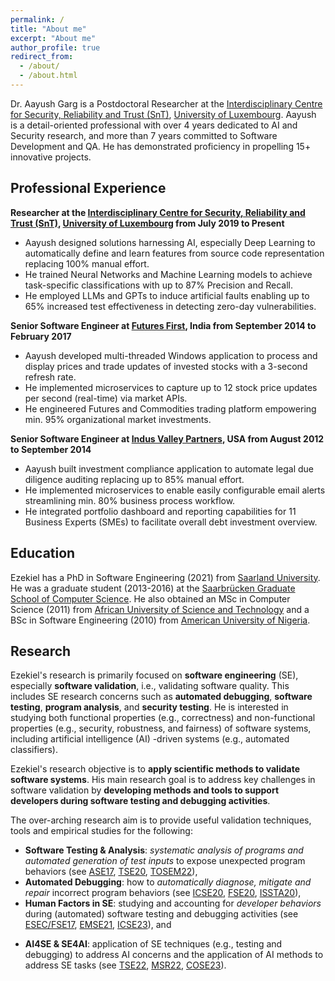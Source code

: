 ```yaml
---
permalink: /
title: "About me"
excerpt: "About me"
author_profile: true
redirect_from: 
  - /about/
  - /about.html
---
```


Dr. Aayush Garg is a Postdoctoral Researcher at the [Interdisciplinary Centre for Security, Reliability and Trust (SnT)](https://www.uni.lu/snt), [University of Luxembourg](https://www.uni.lu/). Aayush is a detail-oriented professional with over 4 years dedicated to AI and Security research, and more than 7 years committed to Software Development and QA. He has demonstrated proficiency in propelling 15+ innovative projects.


Professional Experience
-----------------------
**Researcher at the [Interdisciplinary Centre for Security, Reliability and Trust (SnT)](https://www.uni.lu/snt), [University of Luxembourg](https://www.uni.lu/) from July 2019 to Present**
- Aayush designed solutions harnessing AI, especially Deep Learning to automatically define and learn features from source code representation replacing 100% manual effort.
- He trained Neural Networks and Machine Learning models to achieve task-specific classifications with up to 87% Precision and Recall.
- He employed LLMs and GPTs to induce artificial faults enabling up to 65% increased test effectiveness in detecting zero-day vulnerabilities.

**Senior Software Engineer at [Futures First](https://futuresfirst.com), India from September 2014 to February 2017**
- Aayush developed multi-threaded Windows application to process and display prices and trade updates of invested stocks with a 3-second refresh rate.
- He implemented microservices to capture up to 12 stock price updates per second (real-time) via market APIs.
- He engineered Futures and Commodities trading platform empowering min.  95% organizational market investments.

**Senior Software Engineer at [Indus Valley Partners](https://www.ivp.in/), USA from August 2012 to September 2014**
- Aayush built investment compliance application to automate legal due diligence auditing replacing up to 85% manual effort.
- He implemented microservices to enable easily configurable email alerts streamlining min. 80% business process workflow.
- He integrated portfolio dashboard and reporting capabilities for 11 Business Experts (SMEs) to facilitate overall debt investment overview.

Education
---------
Ezekiel has a
PhD in Software Engineering (2021) from 
[Saarland University](https://www.uni-saarland.de/en/home.html). 
He was a graduate student (2013-2016) at the 
[Saarbrücken Graduate School of Computer Science](https://www.graduateschool-computerscience.de).
He also obtained an
MSc in Computer Science (2011) from 
[African University of Science and Technology](https://aust.edu.ng)
and a BSc in Software Engineering (2010) from
[American University of Nigeria](https://www.aun.edu.ng).


Research
-------------------
Ezekiel's research is primarily focused on **software engineering** (SE), especially **software validation**, i.e., validating software quality.
This includes SE research concerns such as **automated debugging**, **software testing**, 
**program analysis**, and **security testing**. 
He is interested in studying both functional properties (e.g., correctness)
and non-functional properties (e.g., security, robustness, and fairness) of 
software systems, including artificial intelligence (AI) -driven systems (e.g., automated classifiers). 

Ezekiel's research objective is to **apply scientific methods to validate software systems**. 
His main research goal is to address key challenges in software validation by **developing methods and tools to support developers during software testing and debugging activities**.

The over-arching research aim is to provide useful validation techniques, tools and empirical studies for the following:
   * __Software Testing & Analysis__: *systematic analysis of programs and automated generation of test inputs* to expose unexpected program behaviors (see [ASE17](https://ieeexplore.ieee.org/abstract/document/8115639), [TSE20](https://ieeexplore.ieee.org/abstract/document/9154602), [TOSEM22](https://dl.acm.org/doi/full/10.1145/3530786)), 
   * __Automated Debugging__: how to *automatically diagnose, mitigate and repair* incorrect program behaviors (see [ICSE20](https://dl.acm.org/doi/abs/10.1145/3377811.3380329), [FSE20](https://dl.acm.org/doi/abs/10.1145/3368089.3409687), [ISSTA20](https://dl.acm.org/doi/abs/10.1145/3395363.3397349)), 
   * __Human Factors in SE__: studying and accounting for *developer behaviors* during (automated) software testing and debugging activities (see [ESEC/FSE17](https://dl.acm.org/doi/abs/10.1145/3106237.3106255), [EMSE21](https://link.springer.com/article/10.1007/s10664-020-09931-7), [ICSE23](https://ieeexplore.ieee.org/abstract/document/10172588)), and 
<!---  * __Human-in-the-loop SE__: building testing and debugging tools that *account for developer behaviors, needs 
and interactions in software practice*.  --->
   * __AI4SE & SE4AI__: application of SE techniques (e.g., testing and debugging) to address AI concerns and the application of AI methods to address SE tasks (see [TSE22](https://ieeexplore.ieee.org/abstract/document/9678017), [MSR22](https://dl.acm.org/doi/abs/10.1145/3524842.3528456), [COSE23](https://www.sciencedirect.com/science/article/pii/S0167404823000111)). 

